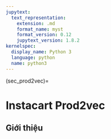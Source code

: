 ```yaml
---
jupytext:
  text_representation:
    extension: .md
    format_name: myst
    format_version: 0.12
    jupytext_version: 1.8.2
kernelspec:
  display_name: Python 3
  language: python
  name: python3
---
```


(sec_prod2vec)=
# Instacart Prod2vec 

## Giới thiệu

```{code-cell} ipython3

```
